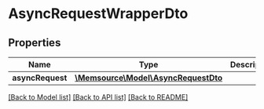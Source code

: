 # AsyncRequestWrapperDto

## Properties
Name | Type | Description | Notes
------------ | ------------- | ------------- | -------------
**asyncRequest** | [**\Memsource\Model\AsyncRequestDto**](AsyncRequestDto.md) |  | [optional] 

[[Back to Model list]](../README.md#documentation-for-models) [[Back to API list]](../README.md#documentation-for-api-endpoints) [[Back to README]](../README.md)


